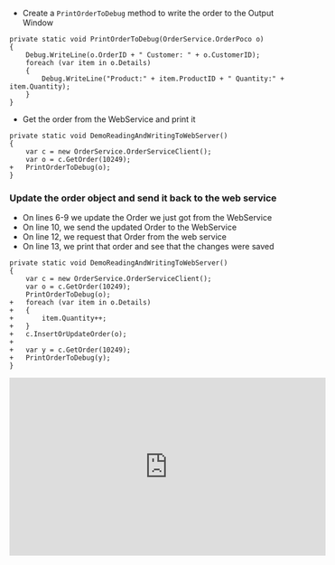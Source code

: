 
* Create a `PrintOrderToDebug` method to write the order to the Output Window

```csdiff
private static void PrintOrderToDebug(OrderService.OrderPoco o)
{
    Debug.WriteLine(o.OrderID + " Customer: " + o.CustomerID);
    foreach (var item in o.Details)
    {
        Debug.WriteLine("Product:" + item.ProductID + " Quantity:" + item.Quantity);
    }
}
```
* Get the order from the WebService and print it
```csdiff
private static void DemoReadingAndWritingToWebServer()
{
    var c = new OrderService.OrderServiceClient();
    var o = c.GetOrder(10249);
+   PrintOrderToDebug(o);
}
```

### Update the order object and send it back to the web service
* On lines 6-9 we update the Order we just got from the WebService
* On line 10, we send the updated Order to the WebService
* On line 12, we request that Order from the web service
* On line 13, we print that order and see that the changes were saved
```csdiff
private static void DemoReadingAndWritingToWebServer()
{
    var c = new OrderService.OrderServiceClient();
    var o = c.GetOrder(10249);
    PrintOrderToDebug(o);
+   foreach (var item in o.Details)
+   {
+       item.Quantity++;
+   }
+   c.InsertOrUpdateOrder(o);
+
+   var y = c.GetOrder(10249);
+   PrintOrderToDebug(y);
}
```




<iframe width="560" height="315" src="https://www.youtube.com/embed/4u0-cBMjyF8?list=PL1DEQjXG2xnIpyKeZmM66PL2bbuUyhyNE" frameborder="0" allowfullscreen></iframe>
